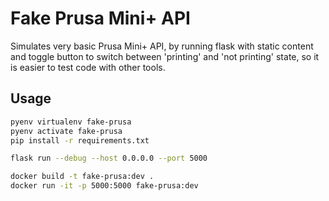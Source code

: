 # Fake Prusa Mini+ API

Simulates very basic Prusa Mini+ API, by running flask with static content and
toggle button to switch between 'printing' and 'not printing' state, so
it is easier to test code with other tools.


## Usage

```bash
pyenv virtualenv fake-prusa
pyenv activate fake-prusa
pip install -r requirements.txt

flask run --debug --host 0.0.0.0 --port 5000
```

```bash
docker build -t fake-prusa:dev .
docker run -it -p 5000:5000 fake-prusa:dev
```
